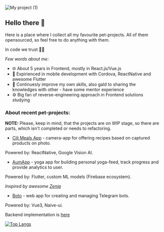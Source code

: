 
![My project (1)](https://user-images.githubusercontent.com/54152289/158011179-1addc4c0-fd87-420c-8187-f6973913b490.png)
## Hello there 👋

Here is a place where I collect all my favourite pet-projects. All of them opensourced, so feel free to do anything with them.

In code we trust 👨‍💻

*Few words about me:*

- 🌐 About 5 years in Frontend, mostly in React.js/Vue.js
- 📱 Expirienced in mobile development with Cordova, ReactNative and awesome Flutter 
- 📖 Continuesly improve my own skills, also gald to sharing the knowledges with other - have some mentor experience
- ⚙️ Big fan of reverse-engineering approach in Frontend solutions studying

### About recent pet-projects:

**NOTE:** Please, keep in mind, that the projects are on WIP stage, so there are parts, which isn't completed or needs to refactoring.  

- [Cili Meals App](https://github.com/AndreyRaih/cili-meals-app) - camera-app for offering recipes based on captured products on photo. 

Powered by: ReactNative, Google Vision AI.

- [AumApp](https://github.com/AndreyRaih/aum-app-build) - yoga app for building personal yoga-feed, track progress and provide analytics to user. 

Powered by: Flutter, custom ML models (Firebase ecosystem).

*Inspired by awesome [Zenia](https://zenia.app/)*

- [Boto](https://github.com/AndreyRaih/boto-app-frontend) - web app for creating and managing Telegram bots. 

Powered by: Vue3, Naive-ui.

Backend implementation is [here](https://github.com/AndreyRaih/boto-app)

[![Top Langs](https://github-readme-stats.vercel.app/api/top-langs/?username=andreyraih&layout=compact)](https://github.com/anuraghazra/github-readme-stats)
